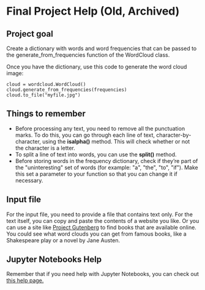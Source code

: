 # Final Project Help (Old, Archived)

## Project goal 
Create a dictionary with words and word frequencies that can be passed to the generate_from_frequencies function of the WordCloud class.

Once you have the dictionary, use this code to generate the word cloud image:

```
cloud = wordcloud.WordCloud()
cloud.generate_from_frequencies(frequencies)
cloud.to_file("myfile.jpg")
```

## Things to remember 
* Before processing any text, you need to remove all the punctuation marks. To do this, you can go through each line of text, character-by-character, using the **isalpha()** method. This will check whether or not the character is a letter.
* To split a line of text into words, you can use the **split()** method.
* Before storing words in the frequency dictionary, check if they’re part of the "uninteresting" set of words (for example: "a", "the", "to", "if"). Make this set a parameter to your function so that you can change it if necessary.

## Input file
For the input file, you need to provide a file that contains text only. For the text itself, you can copy and paste the contents of a website you like. Or you can use a site like [Project Gutenberg](https://www.gutenberg.org/) to find books that are available online. You could see what word clouds you can get from famous books, like a Shakespeare play or a novel by Jane Austen.

## Jupyter Notebooks Help
Remember that if you need help with Jupyter Notebooks, you can check out [this help page.](https://learner.coursera.help/hc/en-us/articles/360004995312-Solve-problems-with-Jupyter-Notebooks)
